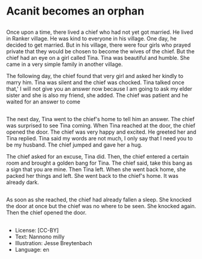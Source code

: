 # Acanit becomes an orphan

##
Once upon a time, there lived a chief who
had not yet got married. He lived in Ranker
village. He was kind to everyone in his
village.
One day, he decided to get married. But in
his village, there were four girls who prayed
private that they would be chosen to
become the wives of the chief. But the chief
had an eye on a girl called Tina. Tina was
beautiful and humble. She came in a very
simple family in another village.

The following day, the chief found that very
girl and asked her kindly to marry him. Tina
was silent and the chief was chocked. Tina
talked once that,' I will not give you an
answer now because I am going to ask my
elder sister and she is also my friend, she
added.
The chief was patient and he waited for an
answer to come

##
The next day, Tina went to the chief's home
to tell him an answer. The chief was
surprised to see Tina coming. When Tina
reached at the door, the chief opened the
door. The chief was very happy and excited.
He greeted her and Tina replied. Tina said
my words are not much, I only say that I
need you to be my husband. The chief
jumped and gave her a hug.

The chief asked for an excuse, Tina did.
Then, the chief entered a certain room and
brought a golden bang for Tina.
The chief said, take this bang as a sign that
you are mine. Then Tina left.
When she went back home, she packed her
things and left. She went back to the chief's
home. It was already dark.

##
As soon as she reached, the chief had already fallen a sleep. She
knocked the door at once but the chief was no where to be seen.
She knocked again. Then the chief opened the door.

##
* License: [CC-BY]
* Text: Nannono milly
* Illustration: Jesse Breytenbach
* Language: en
